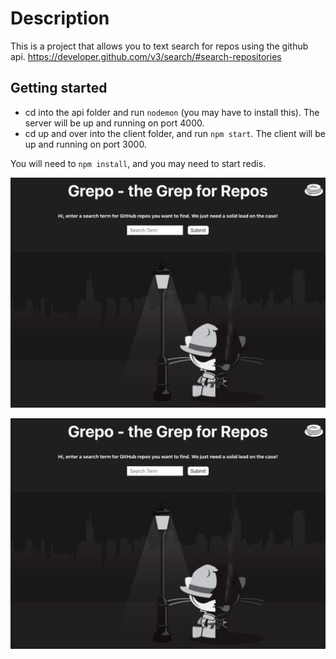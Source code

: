 # Description

This is a project that allows you to text search for repos using the github api. https://developer.github.com/v3/search/#search-repositories

## Getting started

* cd into the api folder and run `nodemon` (you may have to install this). The server will be up and running on port 4000.
* cd up and over into the client folder, and run `npm start`. The client will be up and running on port 3000.

You will need to `npm install`, and you may need to start redis.

![Screenshot](/screenshot-grepo.png)

![Alt text](/screenshot-grepo.png?raw=true)
